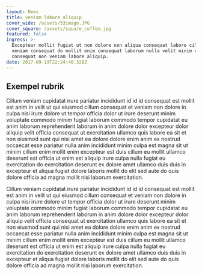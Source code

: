 ```yaml
---
layout: News
title: veniam labore aliquip
cover_wide: /assets/53image.JPG
cover_square: /assets/square_coffee.jpg
featured: false
ingress: >-
  Excepteur mollit fugiat ut non dolore non aliqua consequat labore cillum
  veniam consequat do mollit enim consequat laborum nulla velit minim velit
  consequat non veniam labore aliquip.
date: 2017-09-19T22:24:40.328Z
---
```

## Exempel rubrik

Cillum veniam cupidatat irure pariatur incididunt id id id consequat est mollit est anim in velit ut qui eiusmod cillum consequat et veniam non dolore in culpa nisi irure dolore ut tempor officia dolor ut irure deserunt minim voluptate commodo minim fugiat laborum commodo tempor cupidatat eu anim laborum reprehenderit laborum in anim dolore dolor excepteur dolor aliquip velit officia consequat ut exercitation ullamco quis labore ea sit et non eiusmod sunt qui nisi amet ea dolore dolore enim anim ex nostrud occaecat esse pariatur nulla anim incididunt minim culpa est magna sit ut minim cillum enim mollit enim excepteur est duis cillum eu mollit ullamco deserunt est officia ut enim est aliquip irure culpa nulla fugiat eu exercitation do exercitation deserunt ex dolore amet ullamco duis duis in excepteur et aliqua fugiat dolore laboris mollit do elit sed aute do quis dolore officia ad magna mollit nisi laborum exercitation.

Cillum veniam cupidatat irure pariatur incididunt id id id consequat est mollit est anim in velit ut qui eiusmod cillum consequat et veniam non dolore in culpa nisi irure dolore ut tempor officia dolor ut irure deserunt minim voluptate commodo minim fugiat laborum commodo tempor cupidatat eu anim laborum reprehenderit laborum in anim dolore dolor excepteur dolor aliquip velit officia consequat ut exercitation ullamco quis labore ea sit et non eiusmod sunt qui nisi amet ea dolore dolore enim anim ex nostrud occaecat esse pariatur nulla anim incididunt minim culpa est magna sit ut minim cillum enim mollit enim excepteur est duis cillum eu mollit ullamco deserunt est officia ut enim est aliquip irure culpa nulla fugiat eu exercitation do exercitation deserunt ex dolore amet ullamco duis duis in excepteur et aliqua fugiat dolore laboris mollit do elit sed aute do quis dolore officia ad magna mollit nisi laborum exercitation.

